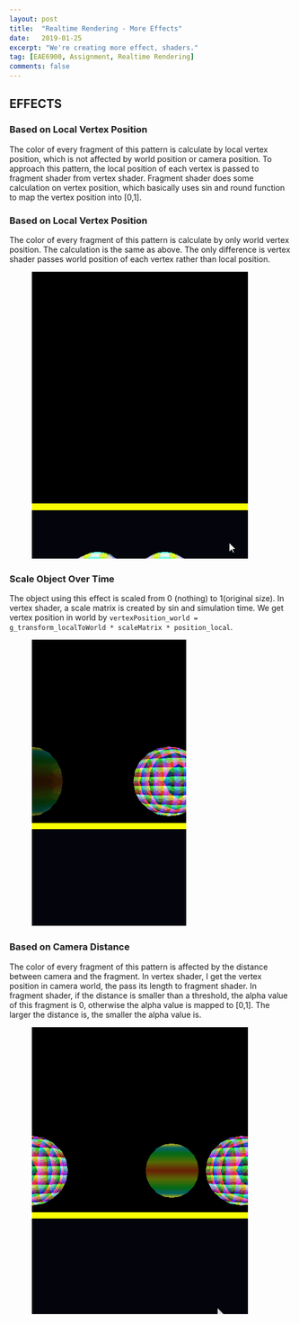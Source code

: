 ```yaml
---
layout: post
title:  "Realtime Rendering - More Effects"
date:   2019-01-25
excerpt: "We're creating more effect, shaders."
tag: [EAE6900, Assignment, Realtime Rendering]
comments: false
---
```

 
## EFFECTS

### Based on Local Vertex Position

The color of every fragment of this pattern is calculate by local vertex position, which is not affected by world position or camera position. To approach this pattern, the local position of each vertex is passed to fragment shader from vertex shader. Fragment shader does some calculation on vertex position, which basically uses sin and round function to map the vertex position into [0,1].

### Based on Local Vertex Position

The color of every fragment of this pattern is calculate by only world vertex position. The calculation is the same as above. The only difference is vertex shader passes world position of each vertex rather than local position.

<figure>
	<a href="../assets/img/blog/RealtimeRendering/Assignment02/1.gif"><img src="../assets/img/blog/RealtimeRendering/Assignment02/1.gif"></a>
</figure>

### Scale Object Over Time

The object using this effect is scaled from 0 (nothing) to 1(original size). In vertex shader, a scale matrix is created by sin and simulation time. We get vertex position in world by `vertexPosition_world = g_transform_localToWorld * scaleMatrix * position_local`.

<figure>
	<a href="../assets/img/blog/RealtimeRendering/Assignment02/2.gif"><img src="../assets/img/blog/RealtimeRendering/Assignment02/2.gif"></a>
</figure>

### Based on Camera Distance

The color of every fragment of this pattern is affected by the distance between camera and the fragment. In vertex shader, I get the vertex position in camera world, the pass its length to fragment shader. In fragment shader, if the distance is smaller than a threshold, the alpha value of this fragment is 0, otherwise the alpha value is mapped to [0,1]. The larger the distance is, the smaller the alpha value is.

<figure>
	<a href="../assets/img/blog/RealtimeRendering/Assignment02/3.gif"><img src="../assets/img/blog/RealtimeRendering/Assignment02/3.gif"></a>
</figure>
